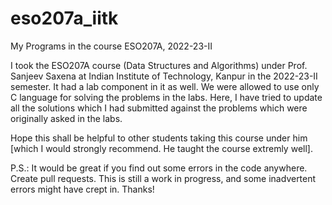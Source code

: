# eso207a_iitk
My Programs in the course ESO207A, 2022-23-II

I took the ESO207A course (Data Structures and Algorithms) under Prof. Sanjeev Saxena at Indian Institute of Technology, Kanpur in the 2022-23-II semester.
It had a lab component in it as well. We were allowed to use only C language for solving the problems in the labs.
Here, I have tried to update all the solutions which I had submitted against the problems which were originally asked in the labs.

Hope this shall be helpful to other students taking this course under him [which I would strongly recommend. He taught the course extremly well].

P.S.: It would be great if you find out some errors in the code anywhere. Create pull requests. This is still a work in progress, and some inadvertent 
errors might have crept in.
Thanks!
